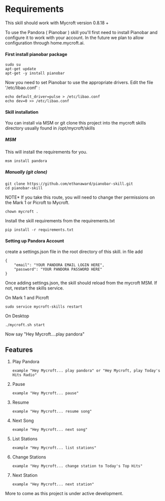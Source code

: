 # Requirements

This skill should work with Mycroft version 0.8.18 +

To use the Pandora ( Pianobar ) skill you'll first need to install Pianobar and configure it to work with your account.  In the future we plan to allow configuration through home.mycroft.ai.

#### First install pianobar package

```
sudo su
apt-get update
apt-get -y install pianobar
```

Now you need to set Pianobar to use the appropriate drivers. Edit the file '/etc/libao.conf' :

```
echo default_driver=pulse > /etc/libao.conf
echo dev=0 >> /etc/libao.conf
```
#### Skill installation
You can install via MSM or git clone this project into the mycroft skills directory usually found in /opt/mycroft/skills

##### MSM
This will install the requirements for you. 

```
msm install pandora
```

##### Manually (git clone)

```
git clone https://github.com/ethanaward/pianobar-skill.git
cd pianobar-skill
```
NOTE* If you take this route, you will need to change ther permissions on the Mark 1 or Picroft to Mycroft.

```
chown mycroft .
```

Install the skill requirements from the requirements.txt

```
pip install -r requirements.txt
```

#### Setting up Pandora Account

create a settings.json file in the root directory of this skill. in file add


```
{
    "email": "YOUR PANDORA EMAIL LOGIN HERE",
    "password": "YOUR PANDORA PASSWORD HERE"
}
```

Once adding settings.json, the skill should reload from the mycroft MSM. If not, restart the skills service.

On Mark 1 and Picroft
```
sudo service mycroft-skills restart
```

On Desktop

```
./mycroft.sh start
```

Now say "Hey Mycroft....play pandora"

## Features

1. Play Pandora 
                
       example "Hey Mycroft... play pandora" or "Hey Mycroft, play Today's Hits Radio"

2. Pause 
    
       example "Hey Mycroft... pause"

3. Resume
    
       example "Hey Mycroft... resume song"

4. Next Song
    
       example "Hey Mycroft... next song"

5. List Stations
    
       example "Hey Mycroft... list stations"

6. Change Stations
    
       example "Hey Mycroft... change station to Today's Top Hits"

7. Next Station
       
       example "Hey Mycroft... next station"


More to come as this project is under active development. 
